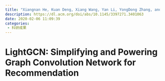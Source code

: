 ```yaml
---
title: "Xiangnan He, Kuan Deng, Xiang Wang, Yan Li, YongDong Zhang, and Meng Wang. 2020. LightGCN: Simplifying and Powering Graph Convolution Network for Recommendation. In Proceedings of the 43rd International ACM SIGIR Conference on Research and Development in Information Retrieval (SIGIR '20). Association for Computing Machinery, New York, NY, USA, 639–648. "
description: https://dl.acm.org/doi/abs/10.1145/3397271.3401063
date: 2020-02-06 11:09:39
categories:
 - 科研成果
---
```

# LightGCN: Simplifying and Powering Graph Convolution Network for Recommendation